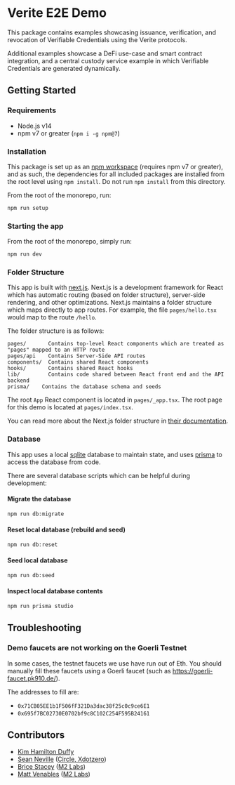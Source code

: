 # Verite E2E Demo

This package contains examples showcasing issuance, verification, and revocation of Verifiable Credentials using the Verite protocols.

Additional examples showcase a DeFi use-case and smart contract integration, and a central custody service example in which Verifiable Credentials are generated dynamically.

## Getting Started

### Requirements

- Node.js v14
- npm v7 or greater (`npm i -g npm@7`)

### Installation

This package is set up as an [npm workspace](https://docs.npmjs.com/cli/v7/using-npm/workspaces) (requires npm v7 or greater), and as such, the dependencies for all included packages are installed from the root level using `npm install`. Do not run `npm install` from this directory.

From the root of the monorepo, run:

```sh
npm run setup
```

### Starting the app

From the root of the monorepo, simply run:

```sh
npm run dev
```

### Folder Structure

This app is built with [next.js](https://nextjs.org/). Next.js is a development framework for React which has automatic routing (based on folder structure), server-side rendering, and other optimizations. Next.js maintains a folder structure which maps directly to app routes. For example, the file `pages/hello.tsx` would map to the route `/hello`.

The folder structure is as follows:

```
pages/       Contains top-level React components which are treated as "pages" mapped to an HTTP route
pages/api    Contains Server-Side API routes
components/  Contains shared React components
hooks/       Contains shared React hooks
lib/         Contains code shared between React front end and the API backend
prisma/    Contains the database schema and seeds
```

The root `App` React component is located in `pages/_app.tsx`. The root page for this demo is located at `pages/index.tsx`.

You can read more about the Next.js folder structure in [their documentation](https://nextjs.org/docs/basic-features/pages).

### Database

This app uses a local [sqlite](https://sqlite.org/_) database to maintain state, and uses [prisma](https://prisma.io) to access the database from code.

There are several database scripts which can be helpful during development:

#### Migrate the database

```sh
npm run db:migrate
```

#### Reset local database (rebuild and seed)

```sh
npm run db:reset
```

#### Seed local database

```sh
npm run db:seed
```

#### Inspect local database contents

```sh
npm run prisma studio
```

## Troubleshooting

### Demo faucets are not working on the Goerli Testnet

In some cases, the testnet faucets we use have run out of Eth. You should manually fill these faucets
using a Goerli faucet (such as <https://goerli-faucet.pk910.de/>).

The addresses to fill are:

- `0x71CB05EE1b1F506fF321Da3dac38f25c0c9ce6E1`
- `0x695f7BC02730E0702bf9c8C102C254F595B24161`

## Contributors

- [Kim Hamilton Duffy](https://github.com/kimdhamilton) 
- [Sean Neville](https://github.com/psnevio) ([Circle, Xdotzero](http://xdotzero.com))
- [Brice Stacey](https://github.com/bricestacey) ([M2 Labs](https://m2.xyz))
- [Matt Venables](https://github.com/venables) ([M2 Labs](https://m2.xyz))
